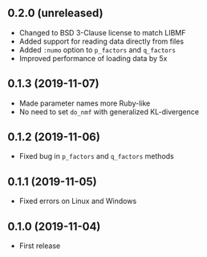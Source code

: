 ## 0.2.0 (unreleased)

- Changed to BSD 3-Clause license to match LIBMF
- Added support for reading data directly from files
- Added `:numo` option to `p_factors` and `q_factors`
- Improved performance of loading data by 5x

## 0.1.3 (2019-11-07)

- Made parameter names more Ruby-like
- No need to set `do_nmf` with generalized KL-divergence

## 0.1.2 (2019-11-06)

- Fixed bug in `p_factors` and `q_factors` methods

## 0.1.1 (2019-11-05)

- Fixed errors on Linux and Windows

## 0.1.0 (2019-11-04)

- First release

